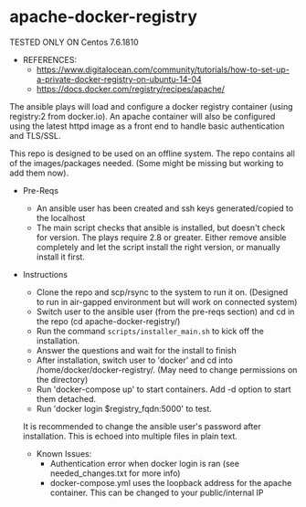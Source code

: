 # apache-docker-registry

TESTED ONLY ON Centos 7.6.1810

- REFERENCES:
  - https://www.digitalocean.com/community/tutorials/how-to-set-up-a-private-docker-registry-on-ubuntu-14-04
  - https://docs.docker.com/registry/recipes/apache/
  
The ansible plays will load and configure a docker registry container (using registry:2 from docker.io). An apache container will also be configured using the latest httpd image as a front end to handle basic authentication and TLS/SSL. 

This repo is designed to be used on an offline system. The repo contains all of the images/packages needed. (Some might be missing but working to add them now).

- Pre-Reqs
  - An ansible user has been created and ssh keys generated/copied to the localhost 
  - The main script checks that ansible is installed, but doesn't check for version. The plays require 2.8 or greater. Either remove ansible completely and let the script install the right version, or manually install it first.

- Instructions 
  - Clone the repo and scp/rsync to the system to run it on. (Designed to run in air-gapped environment but will work on connected system)
  - Switch user to the ansible user (from the pre-reqs section) and cd in the repo (cd apache-docker-registry/)
  - Run the command `scripts/installer_main.sh` to kick off the installation.
  - Answer the questions and wait for the install to finish
  - After installation, switch user to 'docker' and cd into /home/docker/docker-registry/. (May need to change permissions on the directory)
  - Run 'docker-compose up' to start containers. Add -d option to start them detached.
  - Run 'docker login $registry_fqdn:5000' to test. 
  
  It is recommended to change the ansible user's password after installation. This is echoed into multiple files in plain text. 
  
  - Known Issues:
    - Authentication error when docker login is ran (see needed_changes.txt for more info)
    - docker-compose.yml uses the loopback address for the apache container. This can be changed to your public/internal IP
